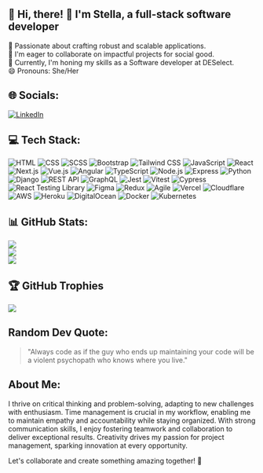 ## 💫 Hi, there! 👋 I'm Stella, a full-stack software developer
🔭 Passionate about crafting robust and scalable applications.<br>
👯 I'm eager to collaborate on impactful projects for social good.<br>
🌱 Currently, I'm honing my skills as a Software developer at DESelect.<br>
😄 Pronouns: She/Her

## 🌐 Socials:
[![LinkedIn](https://img.shields.io/badge/LinkedIn-%230077B5.svg?logo=linkedin&logoColor=white)](https://linkedin.com/in/stella-sikhila)

## 💻 Tech Stack:
![HTML](https://img.shields.io/badge/HTML-%23239120.svg?style=for-the-badge&logo=html5&logoColor=white) ![CSS](https://img.shields.io/badge/CSS-%23239120.svg?style=for-the-badge&logo=css3&logoColor=white) ![SCSS](https://img.shields.io/badge/SCSS-%23CC6699.svg?style=for-the-badge&logo=sass&logoColor=white) ![Bootstrap](https://img.shields.io/badge/Bootstrap-%23563D7C.svg?style=for-the-badge&logo=bootstrap&logoColor=white) ![Tailwind CSS](https://img.shields.io/badge/Tailwind_CSS-%231a202c.svg?style=for-the-badge&logo=tailwind-css&logoColor=white) ![JavaScript](https://img.shields.io/badge/JavaScript-%23F7DF1E.svg?style=for-the-badge&logo=javascript&logoColor=black) ![React](https://img.shields.io/badge/React-%2361DAFB.svg?style=for-the-badge&logo=react&logoColor=white) ![Next.js](https://img.shields.io/badge/Next.js-%23000000.svg?style=for-the-badge&logo=next.js&logoColor=white) ![Vue.js](https://img.shields.io/badge/Vue.js-%234FC08D.svg?style=for-the-badge&logo=vue.js&logoColor=white) ![Angular](https://img.shields.io/badge/Angular-%23DD0031.svg?style=for-the-badge&logo=angular&logoColor=white) ![TypeScript](https://img.shields.io/badge/TypeScript-%23007ACC.svg?style=for-the-badge&logo=typescript&logoColor=white) ![Node.js](https://img.shields.io/badge/Node.js-%2343853D.svg?style=for-the-badge&logo=node.js&logoColor=white) ![Express](https://img.shields.io/badge/Express-%23000000.svg?style=for-the-badge&logo=express&logoColor=white) ![Python](https://img.shields.io/badge/Python-%233776AB.svg?style=for-the-badge&logo=python&logoColor=white) ![Django](https://img.shields.io/badge/Django-%23092E20.svg?style=for-the-badge&logo=django&logoColor=white) ![REST API](https://img.shields.io/badge/REST_API-%23000000.svg?style=for-the-badge&logo=rest&logoColor=white) ![GraphQL](https://img.shields.io/badge/GraphQL-%23E10098.svg?style=for-the-badge&logo=graphql&logoColor=white) ![Jest](https://img.shields.io/badge/Jest-%23C21325.svg?style=for-the-badge&logo=jest&logoColor=white) ![Vitest](https://img.shields.io/badge/Vitest-%23FF6699.svg?style=for-the-badge&logo=vitest&logoColor=white) ![Cypress](https://img.shields.io/badge/Cypress-%23E4E239.svg?style=for-the-badge&logo=cypress&logoColor=white) ![React Testing Library](https://img.shields.io/badge/React_Testing_Library-%23E33332.svg?style=for-the-badge&logo=testinglibrary&logoColor=white) ![Figma](https://img.shields.io/badge/Figma-%23F24E1E.svg?style=for-the-badge&logo=figma&logoColor=white) ![Redux](https://img.shields.io/badge/Redux-%23764ABC.svg?style=for-the-badge&logo=redux&logoColor=white) ![Agile](https://img.shields.io/badge/Agile-%2320232A.svg?style=for-the-badge&logo=agile&logoColor=white) ![Vercel](https://img.shields.io/badge/Vercel-%23000000.svg?style=for-the-badge&logo=vercel&logoColor=white) ![Cloudflare](https://img.shields.io/badge/Cloudflare-%23F38020.svg?style=for-the-badge&logo=cloudflare&logoColor=white) ![AWS](https://img.shields.io/badge/AWS-%23FF9900.svg?style=for-the-badge&logo=amazonaws&logoColor=white) ![Heroku](https://img.shields.io/badge/Heroku-%23430098.svg?style=for-the-badge&logo=heroku&logoColor=white) ![DigitalOcean](https://img.shields.io/badge/DigitalOcean-%230080FF.svg?style=for-the-badge&logo=digitalocean&logoColor=white) ![Docker](https://img.shields.io/badge/Docker-%232496ED.svg?style=for-the-badge&logo=docker&logoColor=white) ![Kubernetes](https://img.shields.io/badge/Kubernetes-%23326CE5.svg?style=for-the-badge&logo=kubernetes&logoColor=white)

##  📊 GitHub Stats:
![](https://github-readme-stats.vercel.app/api?username=stellavin&theme=dark&hide_border=false&include_all_commits=false&count_private=false)<br/>
![](https://github-readme-streak-stats.herokuapp.com/?user=stellavin&theme=dark&hide_border=false)<br/>
![](https://github-readme-stats.vercel.app/api/top-langs/?username=stellavin&theme=dark&hide_border=false&include_all_commits=false&count_private=false&layout=compact)


## 🏆 GitHub Trophies
![](https://github-profile-trophy.vercel.app/?username=stellavin&theme=radical&no-frame=false&no-bg=true&margin-w=4)

## Random Dev Quote:
> "Always code as if the guy who ends up maintaining your code will be a violent psychopath who knows where you live."

## About Me:
I thrive on critical thinking and problem-solving, adapting to new challenges with enthusiasm. Time management is crucial in my workflow, enabling me to maintain empathy and accountability while staying organized. With strong communication skills, I enjoy fostering teamwork and collaboration to deliver exceptional results. Creativity drives my passion for project management, sparking innovation at every opportunity.

Let's collaborate and create something amazing together! 🚀
